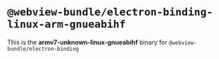 # `@webview-bundle/electron-binding-linux-arm-gnueabihf`

This is the **armv7-unknown-linux-gnueabihf** binary for `@webview-bundle/electron-binding`
